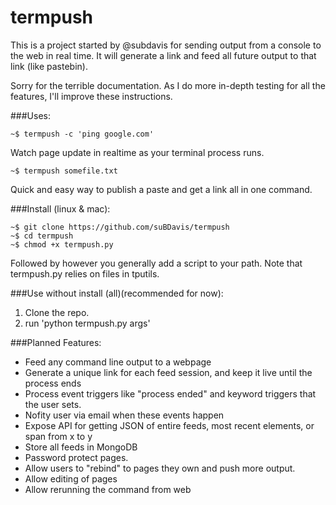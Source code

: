 # termpush
This is a project started by @subdavis for sending output from a console to the web in real time.  It will generate a link and feed all future output to that link (like pastebin).

Sorry for the terrible documentation.  As I do more in-depth testing for all the features, I'll improve these instructions.

###Uses:
```
~$ termpush -c 'ping google.com'
```
Watch page update in realtime as your terminal process runs.
```
~$ termpush somefile.txt
```
Quick and easy way to publish a paste and get a link all in one command.  

###Install (linux & mac):
```
~$ git clone https://github.com/suBDavis/termpush
~$ cd termpush
~$ chmod +x termpush.py
```
Followed by however you generally add a script to your path.  Note that termpush.py relies on files in tputils.

###Use without install (all)(recommended for now):
1. Clone the repo.
2. run 'python termpush.py args'

###Planned Features:
* Feed any command line output to a webpage
* Generate a unique link for each feed session, and keep it live until the process ends
* Process event triggers like "process ended" and keyword triggers that the user sets.
* Nofity user via email when these events happen
* Expose API for getting JSON of entire feeds, most recent elements, or span from x to y
* Store all feeds in MongoDB
* Password protect pages.
* Allow users to "rebind" to pages they own and push more output.  
* Allow editing of pages
* Allow rerunning the command from web
